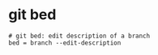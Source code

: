 # git bed

```gitconfig
# git bed: edit description of a branch
bed = branch --edit-description
```
